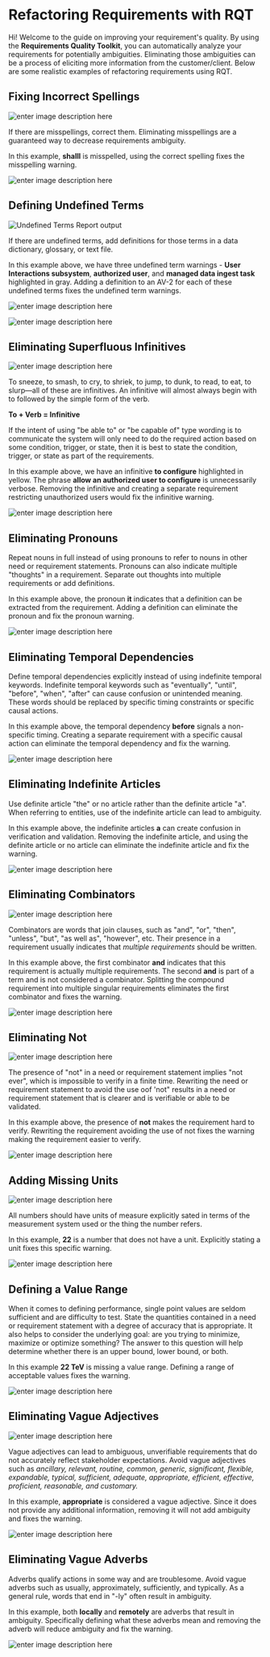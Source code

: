 ﻿# Refactoring Requirements with RQT

Hi! Welcome to the guide on improving your requirement's quality. By using the **Requirements Quality Toolkit**, you can automatically analyze your requirements for potentially ambiguities. Eliminating those ambiguities can be a process of eliciting more information from the customer/client. Below are some realistic examples of refactoring requirements using RQT.


## Fixing Incorrect Spellings

![enter image description here](https://user-images.githubusercontent.com/53841072/90903595-c602ee80-e393-11ea-970a-8acadb5216d4.png)

If there are misspellings, correct them. Eliminating misspellings are a guaranteed way to decrease requirements ambiguity.

In this example, **shalll** is misspelled, using the correct spelling fixes the misspelling warning.

![enter image description here](https://user-images.githubusercontent.com/53841072/90903881-2eea6680-e394-11ea-88bb-5f10ed1a1a07.png)

## Defining Undefined Terms


![Undefined Terms Report output](https://user-images.githubusercontent.com/53841072/87467806-22792e00-c5de-11ea-9947-3ddc9186c4bb.png)

If there are undefined terms, add definitions for those terms in a data dictionary, glossary, or text file. 

In this example above, we have three undefined term warnings - **User Interactions subsystem**, **authorized user**, and **managed data ingest task** highlighted in gray. Adding a definition to an AV-2 for each of these undefined terms fixes the undefined term warnings. 

![enter image description here](https://user-images.githubusercontent.com/53841072/89604304-98b12f00-d830-11ea-9787-258a96665dcb.png)

![enter image description here](https://user-images.githubusercontent.com/53841072/89604092-26404f00-d830-11ea-94be-2dba0e8743c0.png)

## Eliminating Superfluous Infinitives


![enter image description here](https://user-images.githubusercontent.com/53841072/87487167-8e6d8d80-c602-11ea-9c5a-4b4b1cca3971.png)

To sneeze, to smash, to cry, to shriek, to jump, to dunk, to read, to eat, to slurp—all of these are infinitives. An infinitive will almost always begin with to followed by the simple form of the verb.

**To + Verb = Infinitive**

If the intent of using "be able to" or "be capable of" type wording is to communicate the system will only need to do the required action based on some condition, trigger, or state, then it is best to state the condition, trigger, or state as part of the requirements.

In this example above, we have an infinitive **to configure** highlighted in yellow. The phrase **allow an authorized user to configure** is unnecessarily verbose. Removing the infinitive and creating a separate requirement restricting unauthorized users would fix the infinitive warning.

![enter image description here](https://user-images.githubusercontent.com/53841072/87489899-d7751000-c609-11ea-86ca-e67283a64cec.png)

## Eliminating Pronouns

Repeat nouns in full instead of using pronouns to refer to nouns in other need or requirement statements. Pronouns can also indicate multiple "thoughts" in a requirement. Separate out thoughts into multiple requirements or add definitions.

In this example above, the pronoun **it** indicates that a definition can be extracted from the requirement. Adding a definition can eliminate the pronoun and fix the pronoun warning.

![enter image description here](https://user-images.githubusercontent.com/53841072/87614890-f392b300-c6d6-11ea-821a-68a462a27171.png)

## Eliminating Temporal Dependencies

Define temporal dependencies explicitly instead of using indefinite temporal keywords. Indefinite temporal keywords such as "eventually", "until", "before", "when", "after" can cause confusion or unintended meaning. These words should be replaced by specific timing constraints or specific causal actions.

In this example above, the temporal dependency **before** signals a non-specific timing. Creating a separate requirement with a specific causal action can eliminate the temporal dependency and fix the warning.

![enter image description here](https://user-images.githubusercontent.com/53841072/87624758-1d0b0900-c6ee-11ea-934f-53f2496a6588.png)

## Eliminating Indefinite Articles

Use definite article "the" or no article rather than the definite article "a". When referring to entities, use of the indefinite article can lead to ambiguity.

In this example above, the indefinite articles **a** can create confusion in verification and validation. Removing the indefinite article, and using the definite article or no article can eliminate the indefinite article and fix the warning.

![enter image description here](https://user-images.githubusercontent.com/53841072/87703715-e7533800-c760-11ea-93b7-a9647314e6d2.png)

## Eliminating Combinators

![enter image description here](https://user-images.githubusercontent.com/53841072/87708402-4799a800-c768-11ea-82fc-916377eb764a.png)


Combinators are words that join clauses, such as "and", "or", "then", "unless", "but", "as well as", "however", etc. Their presence in a requirement usually indicates that *multiple requirements* should be written.

In this example above, the first combinator **and** indicates that this requirement is actually multiple requirements. The second **and** is part of a term and is not considered a combinator. Splitting the compound requirement into multiple singular requirements eliminates the first combinator and fixes the warning.

![enter image description here](https://user-images.githubusercontent.com/53841072/87709047-487f0980-c769-11ea-8b9e-32cb50609909.png)

## Eliminating Not

![enter image description here](https://user-images.githubusercontent.com/53841072/87730957-dc170100-c78e-11ea-9a8d-2dfcc85290a9.png)

The presence of "not" in a need or requirement statement implies "not ever", which is impossible to verify in a finite time. Rewriting the need or requirement statement to avoid the use oof 'not" results in a need or requirement statement that is clearer and is verifiable or able to be validated.

In this example above, the presence of **not** makes the requirement hard to verify. Rewriting the requirement avoiding the use of not fixes the warning making the requirement easier to verify.

![enter image description here](https://user-images.githubusercontent.com/53841072/87734314-ea1d4f80-c797-11ea-855b-98cb198a9879.png)

## Adding Missing Units

![enter image description here](https://user-images.githubusercontent.com/53841072/88400392-e720f100-cd8d-11ea-8910-f92b8938851e.png)

All numbers should have units of measure explicitly sated in terms of the measurement system used or the thing the number refers.

In this example, **22** is a number that does not have a unit. Explicitly stating a unit fixes this specific warning.

![enter image description here](https://user-images.githubusercontent.com/53841072/88400473-07e94680-cd8e-11ea-9942-40f99a3d572f.png)

## Defining a Value Range

When it comes to defining performance, single point values are seldom sufficient and are difficulty to test. State the quantities contained in a need or requirement statement with a degree of accuracy that is appropriate. It also helps to consider the underlying goal: are you trying to minimize, maximize or optimize something? The answer to this question will help determine whether there is an upper bound, lower bound, or both.

In this example **22 TeV** is missing a value range. Defining a range of acceptable values fixes the warning.

![enter image description here](https://user-images.githubusercontent.com/53841072/88400700-51d22c80-cd8e-11ea-890b-9ff9518687e5.png)

## Eliminating Vague Adjectives

![enter image description here](https://user-images.githubusercontent.com/53841072/88402075-39631180-cd90-11ea-8518-6e1b3043a31a.png)

Vague adjectives can lead to ambiguous, unverifiable requirements that do not accurately reflect stakeholder expectations. Avoid vague adjectives such as *ancillary, relevant, routine, common, generic, significant, flexible, expandable, typical, sufficient, adequate, appropriate, efficient, effective, proficient, reasonable, and customary.*

In this example, **appropriate** is considered a vague adjective. Since it does not provide any additional information, removing it will not add ambiguity and fixes the warning.

![enter image description here](https://user-images.githubusercontent.com/53841072/88402934-6b28a800-cd91-11ea-8976-391fccd8d8cf.png)

## Eliminating Vague Adverbs

Adverbs qualify actions in some way and are troublesome. Avoid vague adverbs such as usually, approximately, sufficiently, and typically. As a general rule, words that end in "-ly" often result in ambiguity.

In this example, both **locally** and **remotely** are adverbs that result in ambiguity. Specifically defining what these adverbs mean and removing the adverb will reduce ambiguity and fix the warning.

![enter image description here](https://user-images.githubusercontent.com/53841072/88403507-44b73c80-cd92-11ea-86c6-e4440992b387.png)
